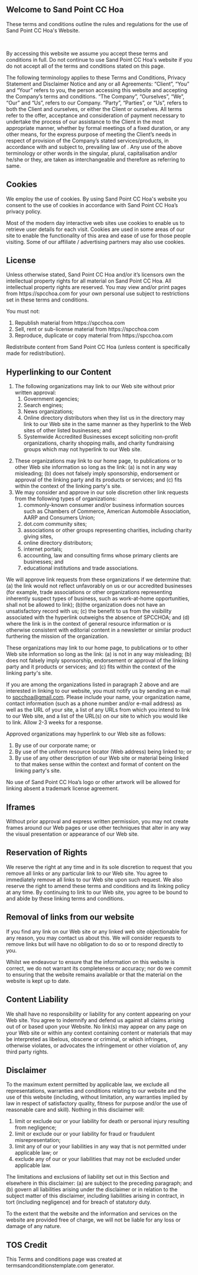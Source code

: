 <h2>Welcome to Sand Point CC Hoa</h2>
<p>These terms and conditions outline the rules and regulations for the use of Sand Point CC Hoa's Website.</p> <br /> 
<p>By accessing this website we assume you accept these terms and conditions in full. Do not continue to use Sand Point CC Hoa's website 
if you do not accept all of the terms and conditions stated on this page.</p>
<p>The following terminology applies to these Terms and Conditions, Privacy Statement and Disclaimer Notice
and any or all Agreements: “Client”, “You” and “Your” refers to you, the person accessing this website
and accepting the Company’s terms and conditions. “The Company”, “Ourselves”, “We”, “Our” and “Us”, refers
to our Company. “Party”, “Parties”, or “Us”, refers to both the Client and ourselves, or either the Client
or ourselves. All terms refer to the offer, acceptance and consideration of payment necessary to undertake
the process of our assistance to the Client in the most appropriate manner, whether by formal meetings
of a fixed duration, or any other means, for the express purpose of meeting the Client’s needs in respect
of provision of the Company’s stated services/products, in accordance with and subject to, prevailing law
of . Any use of the above terminology or other words in the singular, plural,
capitalisation and/or he/she or they, are taken as interchangeable and therefore as referring to same.</p><h2>Cookies</h2>
<p>We employ the use of cookies. By using Sand Point CC Hoa's website you consent to the use of cookies 
in accordance with Sand Point CC Hoa’s privacy policy.</p><p>Most of the modern day interactive web sites
use cookies to enable us to retrieve user details for each visit. Cookies are used in some areas of our site
to enable the functionality of this area and ease of use for those people visiting. Some of our 
affiliate / advertising partners may also use cookies.</p><h2>License</h2>
<p>Unless otherwise stated, Sand Point CC Hoa and/or it’s licensors own the intellectual property rights for
all material on Sand Point CC Hoa. All intellectual property rights are reserved. You may view and/or print
pages from https://spcchoa.com for your own personal use subject to restrictions set in these terms and conditions.</p>
<p>You must not:</p>
<ol>
<li>Republish material from https://spcchoa.com</li>
<li>Sell, rent or sub-license material from https://spcchoa.com</li>
<li>Reproduce, duplicate or copy material from https://spcchoa.com</li>
</ol>
<p>Redistribute content from Sand Point CC Hoa (unless content is specifically made for redistribution).</p>
<h2>Hyperlinking to our Content</h2>
<ol>
<li>The following organizations may link to our Web site without prior written approval:
<ol>
<li>Government agencies;</li>
<li>Search engines;</li>
<li>News organizations;</li>
<li>Online directory distributors when they list us in the directory may link to our Web site in the same
	manner as they hyperlink to the Web sites of other listed businesses; and</li>
<li>Systemwide Accredited Businesses except soliciting non-profit organizations, charity shopping malls,
	and charity fundraising groups which may not hyperlink to our Web site.</li>
</ol>
</li>
</ol>
<ol start="2">
<li>These organizations may link to our home page, to publications or to other Web site information so long
as the link: (a) is not in any way misleading; (b) does not falsely imply sponsorship, endorsement or
approval of the linking party and its products or services; and (c) fits within the context of the linking
party's site.
</li>
<li>We may consider and approve in our sole discretion other link requests from the following types of organizations:
<ol>
	<li>commonly-known consumer and/or business information sources such as Chambers of Commerce, American
		Automobile Association, AARP and Consumers Union;</li>
	<li>dot.com community sites;</li>
	<li>associations or other groups representing charities, including charity giving sites,</li>
	<li>online directory distributors;</li>
	<li>internet portals;</li>
	<li>accounting, law and consulting firms whose primary clients are businesses; and</li>
	<li>educational institutions and trade associations.</li>
</ol>
</li>
</ol>
<p>We will approve link requests from these organizations if we determine that: (a) the link would not reflect
unfavorably on us or our accredited businesses (for example, trade associations or other organizations
representing inherently suspect types of business, such as work-at-home opportunities, shall not be allowed
to link); (b)the organization does not have an unsatisfactory record with us; (c) the benefit to us from
the visibility associated with the hyperlink outweighs the absence of SPCCHOA; and (d) where the
link is in the context of general resource information or is otherwise consistent with editorial content
in a newsletter or similar product furthering the mission of the organization.</p>

<p>These organizations may link to our home page, to publications or to other Web site information so long as
the link: (a) is not in any way misleading; (b) does not falsely imply sponsorship, endorsement or approval
of the linking party and it products or services; and (c) fits within the context of the linking party's
site.</p>

<p>If you are among the organizations listed in paragraph 2 above and are interested in linking to our website,
you must notify us by sending an e-mail to <a href="mailto:spcchoa@gmail.com" title="send an email to spcchoa@gmail.com">spcchoa@gmail.com</a>.
Please include your name, your organization name, contact information (such as a phone number and/or e-mail
address) as well as the URL of your site, a list of any URLs from which you intend to link to our Web site,
and a list of the URL(s) on our site to which you would like to link. Allow 2-3 weeks for a response.</p>

<p>Approved organizations may hyperlink to our Web site as follows:</p>

<ol>
<li>By use of our corporate name; or</li>
<li>By use of the uniform resource locator (Web address) being linked to; or</li>
<li>By use of any other description of our Web site or material being linked to that makes sense within the
context and format of content on the linking party's site.</li>
</ol>
<p>No use of Sand Point CC Hoa’s logo or other artwork will be allowed for linking absent a trademark license
agreement.</p>
<h2>Iframes</h2>
<p>Without prior approval and express written permission, you may not create frames around our Web pages or
use other techniques that alter in any way the visual presentation or appearance of our Web site.</p>
<h2>Reservation of Rights</h2>
<p>We reserve the right at any time and in its sole discretion to request that you remove all links or any particular
link to our Web site. You agree to immediately remove all links to our Web site upon such request. We also
reserve the right to amend these terms and conditions and its linking policy at any time. By continuing
to link to our Web site, you agree to be bound to and abide by these linking terms and conditions.</p>
<h2>Removal of links from our website</h2>
<p>If you find any link on our Web site or any linked web site objectionable for any reason, you may contact
us about this. We will consider requests to remove links but will have no obligation to do so or to respond
directly to you.</p>
<p>Whilst we endeavour to ensure that the information on this website is correct, we do not warrant its completeness
or accuracy; nor do we commit to ensuring that the website remains available or that the material on the
website is kept up to date.</p>
<h2>Content Liability</h2>
<p>We shall have no responsibility or liability for any content appearing on your Web site. You agree to indemnify
and defend us against all claims arising out of or based upon your Website. No link(s) may appear on any
page on your Web site or within any context containing content or materials that may be interpreted as
libelous, obscene or criminal, or which infringes, otherwise violates, or advocates the infringement or
other violation of, any third party rights.</p>
<h2>Disclaimer</h2>
<p>To the maximum extent permitted by applicable law, we exclude all representations, warranties and conditions relating to our website and the use of this website (including, without limitation, any warranties implied by law in respect of satisfactory quality, fitness for purpose and/or the use of reasonable care and skill). Nothing in this disclaimer will:</p>
<ol>
<li>limit or exclude our or your liability for death or personal injury resulting from negligence;</li>
<li>limit or exclude our or your liability for fraud or fraudulent misrepresentation;</li>
<li>limit any of our or your liabilities in any way that is not permitted under applicable law; or</li>
<li>exclude any of our or your liabilities that may not be excluded under applicable law.</li>
</ol>
<p>The limitations and exclusions of liability set out in this Section and elsewhere in this disclaimer: (a)
are subject to the preceding paragraph; and (b) govern all liabilities arising under the disclaimer or
in relation to the subject matter of this disclaimer, including liabilities arising in contract, in tort
(including negligence) and for breach of statutory duty.</p>
<p>To the extent that the website and the information and services on the website are provided free of charge,
we will not be liable for any loss or damage of any nature.</p>
<h2></h2>
<p></p>
<h2>TOS Credit</h2>
<p>This Terms and conditions page was created at <a style="color:inherit;text-decoration:none;cursor:text;"
href="https://termsandconditionstemplate.com">termsandconditionstemplate.com</a> generator.</p>
